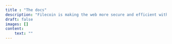 ```yaml
---
title : "The docs"
description: "Filecoin is making the web more secure and efficient with a decentralized data storage marketplace, protocol, cryptocurrency, and smart contracts."
draft: false
images: []
content: 
    text: ""
---
```

<!--REVIEWED!-->